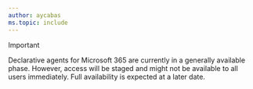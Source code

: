 ```yaml
---
author: aycabas
ms.topic: include
---
```


<!-- markdownlint-disable MD041-->

> [!IMPORTANT]
>
> Declarative agents for Microsoft 365 are currently in a generally available phase. However, access will be staged and might not be available to all users immediately. Full availability is expected at a later date.
